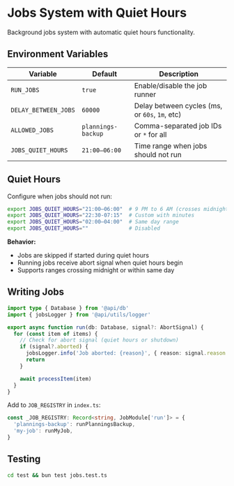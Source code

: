 # Jobs System with Quiet Hours

Background jobs system with automatic quiet hours functionality.

## Environment Variables

| Variable             | Default            | Description                                    |
| -------------------- | ------------------ | ---------------------------------------------- |
| `RUN_JOBS`           | `true`             | Enable/disable the job runner                  |
| `DELAY_BETWEEN_JOBS` | `60000`            | Delay between cycles (ms, or `60s`, `1m`, etc) |
| `ALLOWED_JOBS`       | `plannings-backup` | Comma-separated job IDs or `*` for all         |
| `JOBS_QUIET_HOURS`   | `21:00–06:00`      | Time range when jobs should not run            |

## Quiet Hours

Configure when jobs should not run:

```bash
export JOBS_QUIET_HOURS="21:00–06:00"  # 9 PM to 6 AM (crosses midnight)
export JOBS_QUIET_HOURS="22:30-07:15"  # Custom with minutes
export JOBS_QUIET_HOURS="02:00–04:00"  # Same day range
export JOBS_QUIET_HOURS=""             # Disabled
```

**Behavior:**

- Jobs are skipped if started during quiet hours
- Running jobs receive abort signal when quiet hours begin
- Supports ranges crossing midnight or within same day

## Writing Jobs

```typescript
import type { Database } from '@api/db'
import { jobsLogger } from '@api/utils/logger'

export async function run(db: Database, signal?: AbortSignal) {
  for (const item of items) {
    // Check for abort signal (quiet hours or shutdown)
    if (signal?.aborted) {
      jobsLogger.info('Job aborted: {reason}', { reason: signal.reason })
      return
    }

    await processItem(item)
  }
}
```

Add to `JOB_REGISTRY` in `index.ts`:

```typescript
const _JOB_REGISTRY: Record<string, JobModule['run']> = {
  'plannings-backup': runPlanningsBackup,
  'my-job': runMyJob,
}
```

## Testing

```bash
cd test && bun test jobs.test.ts
```
